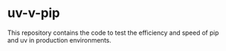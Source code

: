 # uv-v-pip
This repository contains the code to test the efficiency and speed of pip and uv in production environments.
